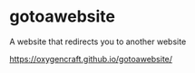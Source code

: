 # gotoawebsite
A website that redirects you to another website

https://oxygencraft.github.io/gotoawebsite/
